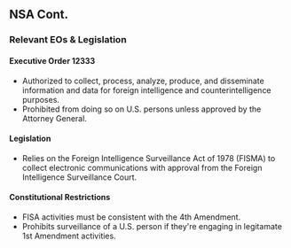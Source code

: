 ## NSA Cont.

### Relevant EOs & Legislation
#### Executive Order 12333
- <CursorType :speed="10" :slide="12">Authorized to collect, process, analyze, produce, and disseminate information and data for foreign intelligence and counterintelligence purposes.</CursorType>
- <CursorType :speed="10" :slide="12">Prohibited from doing so on U.S. persons unless approved by the Attorney General.</CursorType>
#### Legislation
- <CursorType :speed="10" :slide="12">Relies on the Foreign Intelligence Surveillance Act of 1978 (FISMA) to collect electronic communications with approval from the Foreign Intelligence Surveillance Court.</CursorType>
#### Constitutional Restrictions
- <CursorType :speed="10" :slide="12">FISA activities must be consistent with the 4th Amendment.</CursorType>
- <CursorType :speed="10" :slide="12">Prohibits surveillance of a U.S. person if they're engaging in legitamate 1st Amendment activities.</CursorType>

